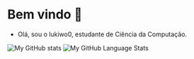 # Bem vindo 👋

- Olá, sou o lukiwo0, estudante de Ciência da Computação.

![My GitHub stats](https://github-readme-stats.vercel.app/api?username=Lukiwo0&show_icons=true&theme=black)
![My GitHub Language Stats](https://github-readme-stats.vercel.app/api/top-langs/?username=Lukiwo0&langs_count=5&theme=black)
